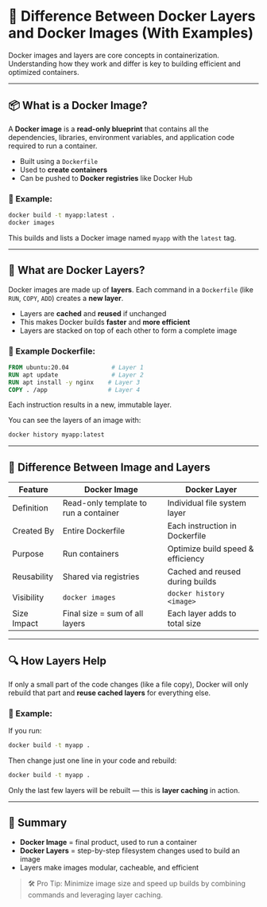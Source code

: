 # 🧱 Difference Between Docker Layers and Docker Images (With Examples)

Docker images and layers are core concepts in containerization. Understanding how they work and differ is key to building efficient and optimized containers.

---

## 📦 What is a Docker Image?

A **Docker image** is a **read-only blueprint** that contains all the dependencies, libraries, environment variables, and application code required to run a container.

* Built using a `Dockerfile`
* Used to **create containers**
* Can be pushed to **Docker registries** like Docker Hub

### 🧪 Example:

```bash
docker build -t myapp:latest .
docker images
```

This builds and lists a Docker image named `myapp` with the `latest` tag.

---

## 🧱 What are Docker Layers?

Docker images are made up of **layers**. Each command in a `Dockerfile` (like `RUN`, `COPY`, `ADD`) creates a **new layer**.

* Layers are **cached** and **reused** if unchanged
* This makes Docker builds **faster** and **more efficient**
* Layers are stacked on top of each other to form a complete image

### 🔨 Example Dockerfile:

```dockerfile
FROM ubuntu:20.04            # Layer 1
RUN apt update               # Layer 2
RUN apt install -y nginx    # Layer 3
COPY . /app                 # Layer 4
```

Each instruction results in a new, immutable layer.

You can see the layers of an image with:

```bash
docker history myapp:latest
```

---

## 🧬 Difference Between Image and Layers

| Feature     | Docker Image                          | Docker Layer                      |
| ----------- | ------------------------------------- | --------------------------------- |
| Definition  | Read-only template to run a container | Individual file system layer      |
| Created By  | Entire Dockerfile                     | Each instruction in Dockerfile    |
| Purpose     | Run containers                        | Optimize build speed & efficiency |
| Reusability | Shared via registries                 | Cached and reused during builds   |
| Visibility  | `docker images`                       | `docker history <image>`          |
| Size Impact | Final size = sum of all layers        | Each layer adds to total size     |

---

## 🔍 How Layers Help

If only a small part of the code changes (like a file copy), Docker will only rebuild that part and **reuse cached layers** for everything else.

### 🔁 Example:

If you run:

```bash
docker build -t myapp .
```

Then change just one line in your code and rebuild:

```bash
docker build -t myapp .
```

Only the last few layers will be rebuilt — this is **layer caching** in action.

---

## 🧠 Summary

* **Docker Image** = final product, used to run a container
* **Docker Layers** = step-by-step filesystem changes used to build an image
* Layers make images modular, cacheable, and efficient

> 🛠️ Pro Tip: Minimize image size and speed up builds by combining commands and leveraging layer caching.
